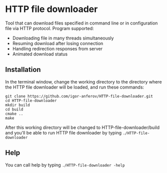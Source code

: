 # HTTP file downloader
Tool that can download files specified in command line or in configuration file via HTTP protocol. Program supported:
- Downloading file in many threads simultaneously
- Resuming download after losing connection
- Handling redirection responses from server
- Animated download status

## Installation

In the terminal window, change the working directory to the directory where the HTTP file downloader will be loaded, and run these commands:
```
git clone https://github.com/igor-anferov/HTTP-file-downloader.git
cd HTTP-file-downloader
mkdir build
cd build
cmake ..
make
```
After this working directory will be changed to HTTP-file-downloader/build and you'll be able to run HTTP file downloader by typing `./HTTP-file-downloader`

## Help

You can call help by typing 
`./HTTP-file-downloader -help`
